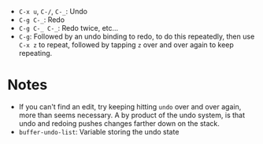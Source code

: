 - `C-x u`, `C-/`, `C-_`: Undo
- `C-g C-_`: Redo
- `C-g C-_ C-_`: Redo twice, etc...
- `C-g`: Followed by an undo binding to redo, to do this repeatedly, then use `C-x z` to repeat, followed by tapping `z` over and over again to keep repeating.

# Notes

- If you can't find an edit, try keeping hitting `undo` over and over again, more than seems necessary. A by product of the undo system, is that undo and redoing pushes changes farther down on the stack.
- `buffer-undo-list`: Variable storing the undo state
